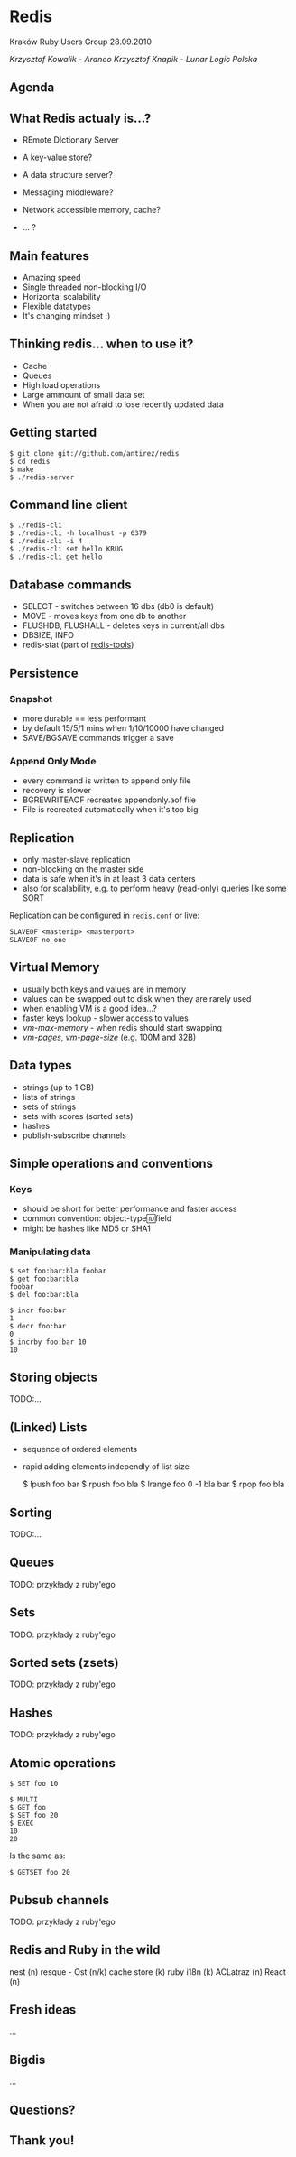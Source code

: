 # Redis

Kraków Ruby Users Group 
28.09.2010

*Krzysztof Kowalik - Araneo* 
*Krzysztof Knapik - Lunar Logic Polska* 

## Agenda

## What Redis actualy is...?

* REmote DIctionary Server

* A key-value store?
* A data structure server?
* Messaging middleware?
* Network accessible memory, cache?
* ... ?

## Main features

* Amazing speed 
* Single threaded non-blocking I/O
* Horizontal scalability
* Flexible datatypes
* It's changing mindset :)

## Thinking redis... when to use it?

* Cache
* Queues
* High load operations
* Large ammount of small data set
* When you are not afraid to lose recently updated data  

## Getting started

    $ git clone git://github.com/antirez/redis
    $ cd redis
    $ make
    $ ./redis-server
    
## Command line client

    $ ./redis-cli
    $ ./redis-cli -h localhost -p 6379
    $ ./redis-cli -i 4
    $ ./redis-cli set hello KRUG
    $ ./redis-cli get hello

## Database commands

  * SELECT - switches between 16 dbs (db0 is default)
  * MOVE - moves keys from one db to another
  * FLUSHDB, FLUSHALL - deletes keys in current/all dbs
  * DBSIZE, INFO
  * redis-stat (part of [redis-tools](http://github.com/antirez/redis-tools))

## Persistence  

### Snapshot

* more durable == less performant
* by default 15/5/1 mins when 1/10/10000 have changed
* SAVE/BGSAVE commands trigger a save

### Append Only Mode

* every command is written to append only file 
* recovery is slower
* BGREWRITEAOF recreates appendonly.aof file
* File is recreated automatically when it's too big

## Replication

* only master-slave replication
* non-blocking on the master side
* data is safe when it's in at least 3 data centers
* also for scalability, e.g. to perform heavy (read-only) queries like some SORT

Replication can be configured in `redis.conf` or live:

    SLAVEOF <masterip> <masterport>
    SLAVEOF no one
    
## Virtual Memory

* usually both keys and values are in memory
* values can be swapped out to disk when they are rarely used
* when enabling VM is a good idea...?
* faster keys lookup - slower access to values
* _vm-max-memory_ - when redis should start swapping
* _vm-pages_, _vm-page-size_ (e.g. 100M and 32B)

## Data types

* strings (up to 1 GB)
* lists of strings
* sets of strings
* sets with scores (sorted sets)
* hashes
* publish-subscribe channels

## Simple operations and conventions 

### Keys

* should be short for better performance and faster access
* common convention: object-type:id:field
* might be hashes like MD5 or SHA1

### Manipulating data

    $ set foo:bar:bla foobar
    $ get foo:bar:bla
    foobar
    $ del foo:bar:bla
    
    $ incr foo:bar
    1
    $ decr foo:bar
    0
    $ incrby foo:bar 10
    10

## Storing objects

TODO:...

## (Linked) Lists

  * sequence of ordered elements
  * rapid adding elements independly of list size

    $ lpush foo bar
    $ rpush foo bla
    $ lrange foo 0 -1
    bla
    bar
    $ rpop foo
    bla
    
## Sorting 

TODO:...

## Queues

TODO: przykłady z ruby'ego

## Sets

TODO: przykłady z ruby'ego

## Sorted sets (zsets)

TODO: przykłady z ruby'ego

## Hashes

TODO: przykłady z ruby'ego

## Atomic operations

    $ SET foo 10
    
    $ MULTI
    $ GET foo
    $ SET foo 20
    $ EXEC
    10
    20
    
Is the same as:
    
    $ GETSET foo 20

## Pubsub channels 

TODO: przykłady z ruby'ego

## Redis and Ruby in the wild

nest (n)
resque - Ost (n/k)
cache store  (k)
ruby i18n (k)
ACLatraz (n)
React (n)

## Fresh ideas

...

## Bigdis

...

## Questions?

## Thank you!

